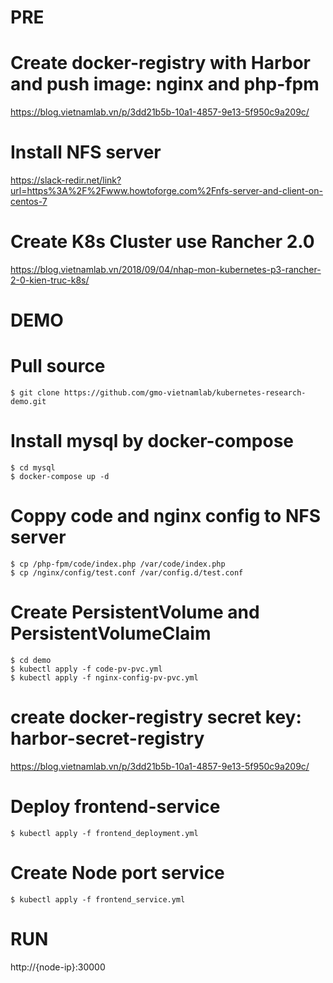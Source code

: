 # PRE

# Create docker-registry with Harbor and push image: nginx and php-fpm
https://blog.vietnamlab.vn/p/3dd21b5b-10a1-4857-9e13-5f950c9a209c/

# Install NFS server
https://slack-redir.net/link?url=https%3A%2F%2Fwww.howtoforge.com%2Fnfs-server-and-client-on-centos-7

# Create K8s Cluster use Rancher 2.0
https://blog.vietnamlab.vn/2018/09/04/nhap-mon-kubernetes-p3-rancher-2-0-kien-truc-k8s/

# DEMO

# Pull source
```
$ git clone https://github.com/gmo-vietnamlab/kubernetes-research-demo.git
```

# Install mysql by docker-compose
```
$ cd mysql
$ docker-compose up -d
```

# Coppy code and nginx config to NFS server
```
$ cp /php-fpm/code/index.php /var/code/index.php
$ cp /nginx/config/test.conf /var/config.d/test.conf
```

# Create PersistentVolume and PersistentVolumeClaim
```
$ cd demo
$ kubectl apply -f code-pv-pvc.yml
$ kubectl apply -f nginx-config-pv-pvc.yml
```

# create docker-registry secret key: harbor-secret-registry
https://blog.vietnamlab.vn/p/3dd21b5b-10a1-4857-9e13-5f950c9a209c/

# Deploy frontend-service
```
$ kubectl apply -f frontend_deployment.yml
```

# Create Node port service
```
$ kubectl apply -f frontend_service.yml
```

# RUN
http://{node-ip}:30000
